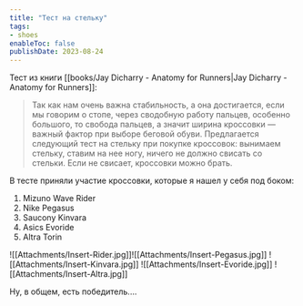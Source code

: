 ```yaml
---
title: "Тест на стельку"
tags:
- shoes
enableToc: false
publishDate: 2023-08-24
---
```


Тест из книги [[books/Jay Dicharry - Anatomy for Runners|Jay Dicharry - Anatomy for Runners]]: 

> Так как нам очень важна стабильность, а она достигается, если мы говорим о стопе, через сводобную работу пальцев, особенно большого, то свобода пальцев, а значит ширина кроссовки — важный фактор при выборе беговой обуви. Предлагается следующий тест на стельку при покупке кроссовок: вынимаем стельку, ставим на нее ногу, ничего не должно свисать со стельки. Если не свисает, кроссовки можно брать.

В тесте приняли участие кроссовки, которые я нашел у себя под боком:
1. Mizuno Wave Rider
2. Nike Pegasus
3. Saucony Kinvara
4. Asics Evoride
5. Altra Torin

![[Attachments/Insert-Rider.jpg]]![[Attachments/Insert-Pegasus.jpg]]
![[Attachments/Insert-Kinvara.jpg]]
![[Attachments/Insert-Evoride.jpg]]
![[Attachments/Insert-Altra.jpg]]


Ну, в общем, есть победитель....